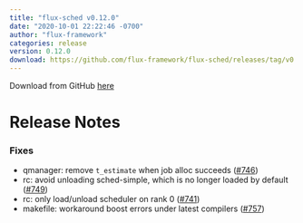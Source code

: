 ```yaml
---
title: "flux-sched v0.12.0"
date: "2020-10-01 22:22:46 -0700"
author: "flux-framework"
categories: release
version: 0.12.0
download: https://github.com/flux-framework/flux-sched/releases/tag/v0.12.0
---
```


Download from GitHub [here](https://github.com/flux-framework/flux-sched/releases/tag/v0.12.0)

# Release Notes

### Fixes

 * qmanager: remove `t_estimate` when job alloc succeeds ([#746](https://github.com/flux-framework/flux-sched/issues/746))
 * rc: avoid unloading sched-simple, which is no longer loaded by default ([#749](https://github.com/flux-framework/flux-sched/issues/749))
 * rc: only load/unload scheduler on rank 0 ([#741](https://github.com/flux-framework/flux-sched/issues/741))
 * makefile: workaround boost errors under latest compilers ([#757](https://github.com/flux-framework/flux-sched/issues/757))

